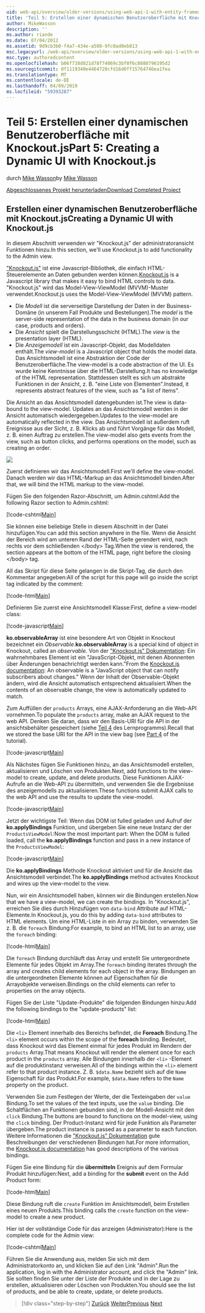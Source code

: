 ```yaml
---
uid: web-api/overview/older-versions/using-web-api-1-with-entity-framework-5/using-web-api-with-entity-framework-part-5
title: 'Teil 5: Erstellen einer dynamischen Benutzeroberfläche mit Knockout.js | Microsoft-Dokumentation'
author: MikeWasson
description: ''
ms.author: riande
ms.date: 07/04/2012
ms.assetid: 9d9cb3b0-f4a7-434e-a508-9fc0ad0eb813
msc.legacyurl: /web-api/overview/older-versions/using-web-api-1-with-entity-framework-5/using-web-api-with-entity-framework-part-5
msc.type: authoredcontent
ms.openlocfilehash: b06f738d821d78f74069c3bf0f6c0880796195d2
ms.sourcegitcommit: 0f1119340e4464720cfd16d0ff15764746ea1fea
ms.translationtype: MT
ms.contentlocale: de-DE
ms.lasthandoff: 04/09/2019
ms.locfileid: "59393287"
---
```

# <a name="part-5-creating-a-dynamic-ui-with-knockoutjs"></a><span data-ttu-id="2cb98-102">Teil 5: Erstellen einer dynamischen Benutzeroberfläche mit Knockout.js</span><span class="sxs-lookup"><span data-stu-id="2cb98-102">Part 5: Creating a Dynamic UI with Knockout.js</span></span>

<span data-ttu-id="2cb98-103">durch [Mike Wasson](https://github.com/MikeWasson)</span><span class="sxs-lookup"><span data-stu-id="2cb98-103">by [Mike Wasson](https://github.com/MikeWasson)</span></span>

[<span data-ttu-id="2cb98-104">Abgeschlossenes Projekt herunterladen</span><span class="sxs-lookup"><span data-stu-id="2cb98-104">Download Completed Project</span></span>](http://code.msdn.microsoft.com/ASP-NET-Web-API-with-afa30545)

## <a name="creating-a-dynamic-ui-with-knockoutjs"></a><span data-ttu-id="2cb98-105">Erstellen einer dynamischen Benutzeroberfläche mit Knockout.js</span><span class="sxs-lookup"><span data-stu-id="2cb98-105">Creating a Dynamic UI with Knockout.js</span></span>

<span data-ttu-id="2cb98-106">In diesem Abschnitt verwenden wir "Knockout.js" der administratoransicht Funktionen hinzu.</span><span class="sxs-lookup"><span data-stu-id="2cb98-106">In this section, we'll use Knockout.js to add functionality to the Admin view.</span></span>

<span data-ttu-id="2cb98-107">["Knockout.js"](http://knockoutjs.com/) ist eine Javascript-Bibliothek, die einfach HTML-Steuerelemente an Daten gebunden werden können.</span><span class="sxs-lookup"><span data-stu-id="2cb98-107">[Knockout.js](http://knockoutjs.com/) is a Javascript library that makes it easy to bind HTML controls to data.</span></span> <span data-ttu-id="2cb98-108">"Knockout.js" wird das Model-View-ViewModel (MVVM)-Muster verwendet.</span><span class="sxs-lookup"><span data-stu-id="2cb98-108">Knockout.js uses the Model-View-ViewModel (MVVM) pattern.</span></span>

- <span data-ttu-id="2cb98-109">Die *Modell* ist die serverseitige Darstellung der Daten in der Business-Domäne (in unserem Fall Produkte und Bestellungen).</span><span class="sxs-lookup"><span data-stu-id="2cb98-109">The *model* is the server-side representation of the data in the business domain (in our case, products and orders).</span></span>
- <span data-ttu-id="2cb98-110">Die *Ansicht* spielt die Darstellungsschicht (HTML).</span><span class="sxs-lookup"><span data-stu-id="2cb98-110">The *view* is the presentation layer (HTML).</span></span>
- <span data-ttu-id="2cb98-111">Die *Anzeigemodell* ist ein Javascript-Objekt, das Modelldaten enthält.</span><span class="sxs-lookup"><span data-stu-id="2cb98-111">The *view-model* is a Javascript object that holds the model data.</span></span> <span data-ttu-id="2cb98-112">Das Ansichtsmodell ist eine Abstraktion der Code der Benutzeroberfläche.</span><span class="sxs-lookup"><span data-stu-id="2cb98-112">The view-model is a code abstraction of the UI.</span></span> <span data-ttu-id="2cb98-113">Es wurde keine Kenntnisse über die HTML-Darstellung.</span><span class="sxs-lookup"><span data-stu-id="2cb98-113">It has no knowledge of the HTML representation.</span></span> <span data-ttu-id="2cb98-114">Stattdessen stellt es sich um abstrakte Funktionen in der Ansicht, z. B. "eine Liste von Elementen".</span><span class="sxs-lookup"><span data-stu-id="2cb98-114">Instead, it represents abstract features of the view, such as "a list of items".</span></span>

<span data-ttu-id="2cb98-115">Die Ansicht an das Ansichtsmodell datengebunden ist.</span><span class="sxs-lookup"><span data-stu-id="2cb98-115">The view is data-bound to the view-model.</span></span> <span data-ttu-id="2cb98-116">Updates an das Ansichtsmodell werden in der Ansicht automatisch wiedergegeben.</span><span class="sxs-lookup"><span data-stu-id="2cb98-116">Updates to the view-model are automatically reflected in the view.</span></span> <span data-ttu-id="2cb98-117">Das Ansichtsmodell ist außerdem ruft Ereignisse aus der Sicht, z. B. Klicks ab und führt Vorgänge für das Modell, z. B. einen Auftrag zu erstellen.</span><span class="sxs-lookup"><span data-stu-id="2cb98-117">The view-model also gets events from the view, such as button clicks, and performs operations on the model, such as creating an order.</span></span>

![](using-web-api-with-entity-framework-part-5/_static/image1.png)

<span data-ttu-id="2cb98-118">Zuerst definieren wir das Ansichtsmodell.</span><span class="sxs-lookup"><span data-stu-id="2cb98-118">First we'll define the view-model.</span></span> <span data-ttu-id="2cb98-119">Danach werden wir das HTML-Markup an das Ansichtsmodell binden.</span><span class="sxs-lookup"><span data-stu-id="2cb98-119">After that, we will bind the HTML markup to the view-model.</span></span>

<span data-ttu-id="2cb98-120">Fügen Sie den folgenden Razor-Abschnitt, um Admin.cshtml:</span><span class="sxs-lookup"><span data-stu-id="2cb98-120">Add the following Razor section to Admin.cshtml:</span></span>

[!code-cshtml[Main](using-web-api-with-entity-framework-part-5/samples/sample1.cshtml)]

<span data-ttu-id="2cb98-121">Sie können eine beliebige Stelle in diesem Abschnitt in der Datei hinzufügen.</span><span class="sxs-lookup"><span data-stu-id="2cb98-121">You can add this section anywhere in the file.</span></span> <span data-ttu-id="2cb98-122">Wenn die Ansicht der Bereich wird am unteren Rand der HTML-Seite gerendert wird, nach rechts vor dem schließenden &lt;/body&gt; Tag.</span><span class="sxs-lookup"><span data-stu-id="2cb98-122">When the view is rendered, the section appears at the bottom of the HTML page, right before the closing &lt;/body&gt; tag.</span></span>

<span data-ttu-id="2cb98-123">All das Skript für diese Seite gelangen in die Skript-Tag, die durch den Kommentar angegeben:</span><span class="sxs-lookup"><span data-stu-id="2cb98-123">All of the script for this page will go inside the script tag indicated by the comment:</span></span>

[!code-html[Main](using-web-api-with-entity-framework-part-5/samples/sample2.html)]

<span data-ttu-id="2cb98-124">Definieren Sie zuerst eine Ansichtsmodell Klasse:</span><span class="sxs-lookup"><span data-stu-id="2cb98-124">First, define a view-model class:</span></span>

[!code-javascript[Main](using-web-api-with-entity-framework-part-5/samples/sample3.js)]

<span data-ttu-id="2cb98-125">**ko.observableArray** ist eine besondere Art von Objekt in Knockout bezeichnet ein *Observable*.</span><span class="sxs-lookup"><span data-stu-id="2cb98-125">**ko.observableArray** is a special kind of object in Knockout, called an *observable*.</span></span> <span data-ttu-id="2cb98-126">Von der ["Knockout.js" Dokumentation](http://knockoutjs.com/documentation/observables.html): Ein wahrnehmbares Element ist ein "JavaScript-Objekt, mit denen Abonnenten über Änderungen benachrichtigt werden kann."</span><span class="sxs-lookup"><span data-stu-id="2cb98-126">From the [Knockout.js documentation](http://knockoutjs.com/documentation/observables.html): An observable is a "JavaScript object that can notify subscribers about changes."</span></span> <span data-ttu-id="2cb98-127">Wenn der Inhalt der Observable-Objekt ändern, wird die Ansicht automatisch entsprechend aktualisiert.</span><span class="sxs-lookup"><span data-stu-id="2cb98-127">When the contents of an observable change, the view is automatically updated to match.</span></span>

<span data-ttu-id="2cb98-128">Zum Auffüllen der `products` Arrays, eine AJAX-Anforderung an die Web-API vornehmen.</span><span class="sxs-lookup"><span data-stu-id="2cb98-128">To populate the `products` array, make an AJAX request to the web API.</span></span> <span data-ttu-id="2cb98-129">Denken Sie daran, dass wir den Basis-URI für die API in der ansichtsbehälter gespeichert (siehe [Teil 4](using-web-api-with-entity-framework-part-4.md) des Lernprogramms).</span><span class="sxs-lookup"><span data-stu-id="2cb98-129">Recall that we stored the base URI for the API in the view bag (see [Part 4](using-web-api-with-entity-framework-part-4.md) of the tutorial).</span></span>

[!code-javascript[Main](using-web-api-with-entity-framework-part-5/samples/sample4.js?highlight=5)]

<span data-ttu-id="2cb98-130">Als Nächstes fügen Sie Funktionen hinzu, an das Ansichtsmodell erstellen, aktualisieren und Löschen von Produkten.</span><span class="sxs-lookup"><span data-stu-id="2cb98-130">Next, add functions to the view-model to create, update, and delete products.</span></span> <span data-ttu-id="2cb98-131">Diese Funktionen AJAX-Aufrufe an die Web-API zu übermitteln, und verwenden Sie die Ergebnisse des anzeigemodells zu aktualisieren.</span><span class="sxs-lookup"><span data-stu-id="2cb98-131">These functions submit AJAX calls to the web API and use the results to update the view-model.</span></span>

[!code-javascript[Main](using-web-api-with-entity-framework-part-5/samples/sample5.js?highlight=7)]

<span data-ttu-id="2cb98-132">Jetzt der wichtigste Teil: Wenn das DOM ist fulled geladen und Aufruf der **ko.applyBindings** Funktion, und übergeben Sie eine neue Instanz der der `ProductsViewModel`:</span><span class="sxs-lookup"><span data-stu-id="2cb98-132">Now the most important part: When the DOM is fulled loaded, call the **ko.applyBindings** function and pass in a new instance of the `ProductsViewModel`:</span></span>

[!code-javascript[Main](using-web-api-with-entity-framework-part-5/samples/sample6.js)]

<span data-ttu-id="2cb98-133">Die **ko.applyBindings** Methode Knockout aktiviert und für die Ansicht das Ansichtsmodell verbindet.</span><span class="sxs-lookup"><span data-stu-id="2cb98-133">The **ko.applyBindings** method activates Knockout and wires up the view-model to the view.</span></span>

<span data-ttu-id="2cb98-134">Nun, wir ein Ansichtsmodell haben, können wir die Bindungen erstellen.</span><span class="sxs-lookup"><span data-stu-id="2cb98-134">Now that we have a view-model, we can create the bindings.</span></span> <span data-ttu-id="2cb98-135">In "Knockout.js", erreichen Sie dies durch Hinzufügen von `data-bind` Attribute auf HTML-Elemente.</span><span class="sxs-lookup"><span data-stu-id="2cb98-135">In Knockout.js, you do this by adding `data-bind` attributes to HTML elements.</span></span> <span data-ttu-id="2cb98-136">Um eine HTML-Liste in ein Array zu binden, verwenden Sie z. B. die `foreach` Bindung:</span><span class="sxs-lookup"><span data-stu-id="2cb98-136">For example, to bind an HTML list to an array, use the `foreach` binding:</span></span>

[!code-html[Main](using-web-api-with-entity-framework-part-5/samples/sample7.html?highlight=1)]

<span data-ttu-id="2cb98-137">Die `foreach` Bindung durchläuft das Array und erstellt Sie untergeordnete Elemente für jedes Objekt im Array.</span><span class="sxs-lookup"><span data-stu-id="2cb98-137">The `foreach` binding iterates through the array and creates child elements for each object in the array.</span></span> <span data-ttu-id="2cb98-138">Bindungen an die untergeordneten Elemente können auf Eigenschaften für die Arrayobjekte verweisen.</span><span class="sxs-lookup"><span data-stu-id="2cb98-138">Bindings on the child elements can refer to properties on the array objects.</span></span>

<span data-ttu-id="2cb98-139">Fügen Sie der Liste "Update-Produkte" die folgenden Bindungen hinzu:</span><span class="sxs-lookup"><span data-stu-id="2cb98-139">Add the following bindings to the "update-products" list:</span></span>

[!code-html[Main](using-web-api-with-entity-framework-part-5/samples/sample8.html)]

<span data-ttu-id="2cb98-140">Die `<li>` Element innerhalb des Bereichs befindet, die **Foreach** Bindung.</span><span class="sxs-lookup"><span data-stu-id="2cb98-140">The `<li>` element occurs within the scope of the **foreach** binding.</span></span> <span data-ttu-id="2cb98-141">Bedeutet, dass Knockout wird das Element einmal für jedes Produkt im Rendern der `products` Array.</span><span class="sxs-lookup"><span data-stu-id="2cb98-141">That means Knockout will render the element once for each product in the `products` array.</span></span> <span data-ttu-id="2cb98-142">Alle Bindungen innerhalb der `<li>` -Element auf die produktinstanz verweisen.</span><span class="sxs-lookup"><span data-stu-id="2cb98-142">All of the bindings within the `<li>` element refer to that product instance.</span></span> <span data-ttu-id="2cb98-143">Z. B. `$data.Name` bezieht sich auf die `Name` Eigenschaft für das Produkt.</span><span class="sxs-lookup"><span data-stu-id="2cb98-143">For example, `$data.Name` refers to the `Name` property on the product.</span></span>

<span data-ttu-id="2cb98-144">Verwenden Sie zum Festlegen der Werte, der die Texteingaben der `value` Bindung.</span><span class="sxs-lookup"><span data-stu-id="2cb98-144">To set the values of the text inputs, use the `value` binding.</span></span> <span data-ttu-id="2cb98-145">Die Schaltflächen an Funktionen gebunden sind, in der Modell-Ansicht mit den `click` Bindung.</span><span class="sxs-lookup"><span data-stu-id="2cb98-145">The buttons are bound to functions on the model-view, using the `click` binding.</span></span> <span data-ttu-id="2cb98-146">Der Product-Instanz wird für jede Funktion als Parameter übergeben.</span><span class="sxs-lookup"><span data-stu-id="2cb98-146">The product instance is passed as a parameter to each function.</span></span> <span data-ttu-id="2cb98-147">Weitere Informationen die ["Knockout.js" Dokumentation](http://knockoutjs.com/documentation/observables.html) gute Beschreibungen der verschiedenen Bindungen hat.</span><span class="sxs-lookup"><span data-stu-id="2cb98-147">For more information, the [Knockout.js documentation](http://knockoutjs.com/documentation/observables.html) has good descriptions of the various bindings.</span></span>

<span data-ttu-id="2cb98-148">Fügen Sie eine Bindung für die **übermitteln** Ereignis auf dem Formular Produkt hinzufügen:</span><span class="sxs-lookup"><span data-stu-id="2cb98-148">Next, add a binding for the **submit** event on the Add Product form:</span></span>

[!code-html[Main](using-web-api-with-entity-framework-part-5/samples/sample9.html)]

<span data-ttu-id="2cb98-149">Diese Bindung ruft die `create` Funktion im Ansichtsmodell, beim Erstellen eines neuen Produkts.</span><span class="sxs-lookup"><span data-stu-id="2cb98-149">This binding calls the `create` function on the view-model to create a new product.</span></span>

<span data-ttu-id="2cb98-150">Hier ist der vollständige Code für das anzeigen (Administrator):</span><span class="sxs-lookup"><span data-stu-id="2cb98-150">Here is the complete code for the Admin view:</span></span>

[!code-cshtml[Main](using-web-api-with-entity-framework-part-5/samples/sample10.cshtml)]

<span data-ttu-id="2cb98-151">Führen Sie die Anwendung aus, melden Sie sich mit dem Administratorkonto an, und klicken Sie auf den Link "Admin".</span><span class="sxs-lookup"><span data-stu-id="2cb98-151">Run the application, log in with the Administrator account, and click the "Admin" link.</span></span> <span data-ttu-id="2cb98-152">Sie sollten finden Sie unter der Liste der Produkte und in der Lage zu erstellen, aktualisieren oder Löschen von Produkten.</span><span class="sxs-lookup"><span data-stu-id="2cb98-152">You should see the list of products, and be able to create, update, or delete products.</span></span>

> [!div class="step-by-step"]
> <span data-ttu-id="2cb98-153">[Zurück](using-web-api-with-entity-framework-part-4.md)
> [Weiter](using-web-api-with-entity-framework-part-6.md)</span><span class="sxs-lookup"><span data-stu-id="2cb98-153">[Previous](using-web-api-with-entity-framework-part-4.md)
[Next](using-web-api-with-entity-framework-part-6.md)</span></span>
